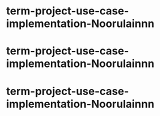# term-project-use-case-implementation-Noorulainnn
# term-project-use-case-implementation-Noorulainnn
# term-project-use-case-implementation-Noorulainnn

